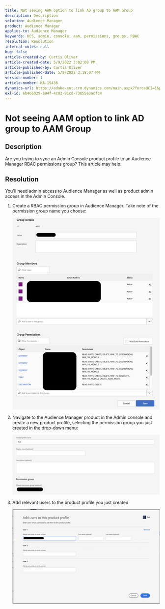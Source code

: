 ```yaml
---
title: Not seeing AAM option to link AD group to AAM Group
description: Description
solution: Audience Manager
product: Audience Manager
applies-to: Audience Manager
keywords: KCS, admin, console, aam, permissions, groups, RBAC
resolution: Resolution
internal-notes: null
bug: false
article-created-by: Curtis Oliver
article-created-date: 5/9/2022 3:02:08 PM
article-published-by: Curtis Oliver
article-published-date: 5/9/2022 3:18:07 PM
version-number: 1
article-number: KA-19436
dynamics-url: https://adobe-ent.crm.dynamics.com/main.aspx?forceUCI=1&pagetype=entityrecord&etn=knowledgearticle&id=fd12a1fd-a8cf-ec11-a7b5-00224809c196
exl-id: 6b466029-a94f-4c02-91cd-73055e3acfc4
---
```

# Not seeing AAM option to link AD group to AAM Group

## Description

Are you trying to sync an Admin Console product profile to an Audience Manager RBAC permissions group? This article may help.

## Resolution

You'll need admin access to Audience Manager as well as product admin access in the Admin Console.

1. Create a RBAC permission group in Audience Manager. Take note of the permission group name you choose:

   ![](assets/5a5b40de-a9cf-ec11-a7b5-00224809c196.png)

1. Navigate to the Audience Manager product in the Admin console and create a new product profile, selecting the permission group you just created in the drop-down menu:

   ![](assets/2689da02-aacf-ec11-a7b5-00224809c196.png)

1. Add relevant users to the product profile you just created:

   ![](assets/6a896e46-aacf-ec11-a7b5-00224809c196.png)
